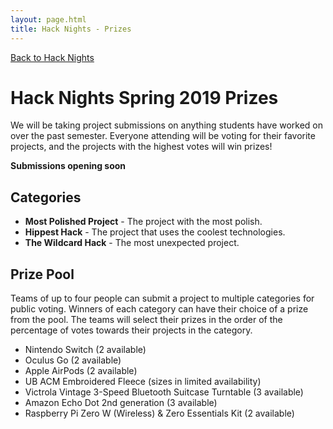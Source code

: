 ```yaml
---
layout: page.html
title: Hack Nights - Prizes
---
```


[Back to Hack Nights](/hack)

# Hack Nights Spring 2019 Prizes
We will be taking project submissions on anything students have worked on over the past semester. Everyone attending will be voting for their favorite projects, and the projects with the highest votes will win prizes!

__Submissions opening soon__
<!-- <a class="button button_primary" href="https://vote.ubacm.org/events/" target="_blank">Submit A Project</a> -->

## Categories
- **Most Polished Project** - The project with the most polish.
- **Hippest Hack** - The project that uses the coolest technologies.
- **The Wildcard Hack** - The most unexpected project.

## Prize Pool
Teams of up to four people can submit a project to multiple categories for public voting. Winners of each category can have their choice of a prize from the pool. The teams will select their prizes in the order of the percentage of votes towards their projects in the category.

- Nintendo Switch (2 available)
- Oculus Go (2 available)
- Apple AirPods (2 available)
- UB ACM Embroidered Fleece (sizes in limited availability)
- Victrola Vintage 3-Speed Bluetooth Suitcase Turntable (3 available)
- Amazon Echo Dot 2nd generation (3 available)
- Raspberry Pi Zero W (Wireless) & Zero Essentials Kit (2 available)
